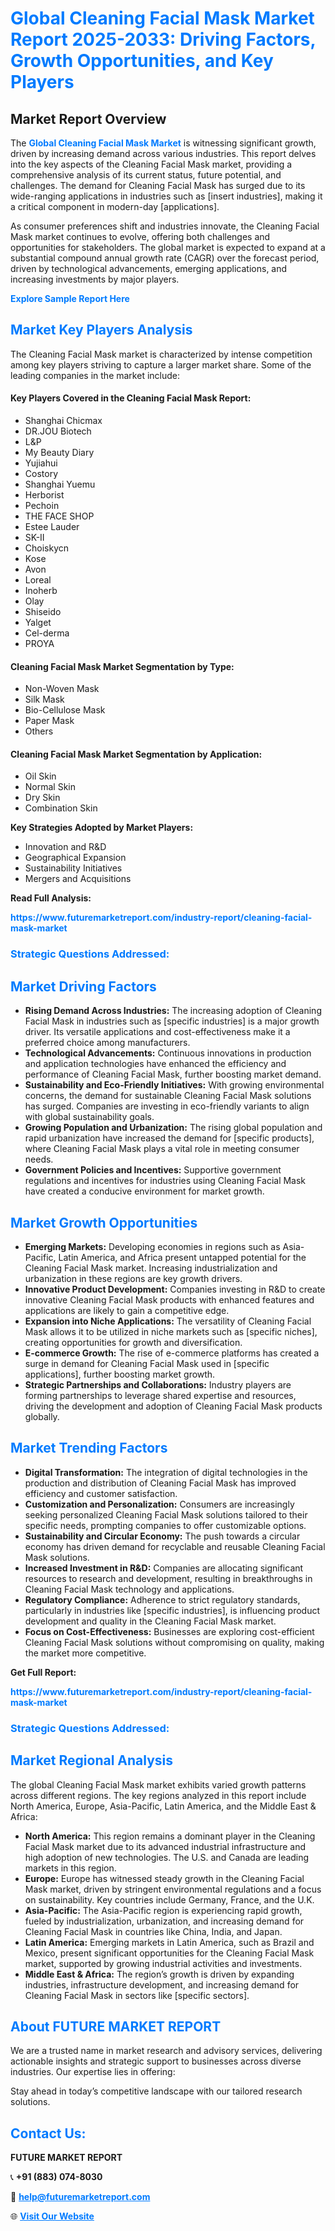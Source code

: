 <h1 style="color: #007BFF;">Global Cleaning Facial Mask Market Report 2025-2033: Driving Factors, Growth Opportunities, and Key Players</h1>

<section id="overview">
<h2>Market Report Overview</h2>
<p>The <a href="https://www.futuremarketreport.com/industry-report/cleaning-facial-mask-market" style="color: #007BFF; text-decoration: none;"><strong>Global Cleaning Facial Mask Market</strong></a> is witnessing significant growth, driven by increasing demand across various industries. This report delves into the key aspects of the Cleaning Facial Mask market, providing a comprehensive analysis of its current status, future potential, and challenges. The demand for Cleaning Facial Mask has surged due to its wide-ranging applications in industries such as [insert industries], making it a critical component in modern-day [applications].</p>
<p>As consumer preferences shift and industries innovate, the Cleaning Facial Mask market continues to evolve, offering both challenges and opportunities for stakeholders. The global market is expected to expand at a substantial compound annual growth rate (CAGR) over the forecast period, driven by technological advancements, emerging applications, and increasing investments by major players.</p>
</section>

<section id="overview">
<p><a href="https://www.futuremarketreport.com/request-sample/reportId=48146" style="color: #007BFF; text-decoration: none;"><strong>Explore Sample Report Here</strong></a></p>
</section>

<section id="key-players">
<h2 style="color: #007BFF;">Market Key Players Analysis</h2>
<p>The Cleaning Facial Mask market is characterized by intense competition among key players striving to capture a larger market share. Some of the leading companies in the market include:</p>
<h4>Key Players Covered in the Cleaning Facial Mask Report:</h4>
<ul><li>Shanghai Chicmax</li><li>DR.JOU Biotech</li><li>L&amp;P</li><li>My Beauty Diary</li><li>Yujiahui</li><li>Costory</li><li>Shanghai Yuemu</li><li>Herborist</li><li>Pechoin</li><li>THE FACE SHOP</li><li>Estee Lauder</li><li>SK-II</li><li>Choiskycn</li><li>Kose</li><li>Avon</li><li>Loreal</li><li>Inoherb</li><li>Olay</li><li>Shiseido</li><li>Yalget</li><li>Cel-derma</li><li>PROYA</li></ul>
<h4>Cleaning Facial Mask Market Segmentation by Type:</h4>
<ul><li>Non-Woven Mask</li><li>Silk Mask</li><li>Bio-Cellulose Mask</li><li>Paper Mask</li><li>Others</li></ul>

<h4>Cleaning Facial Mask Market Segmentation by Application:</h4>
<ul><li>Oil Skin</li><li>Normal Skin</li><li>Dry Skin</li><li>Combination Skin</li></ul>
<p><strong>Key Strategies Adopted by Market Players:</strong></p>
<ul>
<li>Innovation and R&D</li>
<li>Geographical Expansion</li>
<li>Sustainability Initiatives</li>
<li>Mergers and Acquisitions</li>
</ul>
</section>

<section>
<p><strong>Read Full Analysis: </strong></p><a href="https://www.futuremarketreport.com/industry-report/cleaning-facial-mask-market" style="color: #007BFF; text-decoration: none;"><strong>https://www.futuremarketreport.com/industry-report/cleaning-facial-mask-market</strong></a>
<h3 style="color: #007BFF;">Strategic Questions Addressed:</h3>
</section>

<section id="driving-factors">
<h2 style="color: #007BFF;">Market Driving Factors</h2>
<ul>
<li><strong>Rising Demand Across Industries:</strong> The increasing adoption of Cleaning Facial Mask in industries such as [specific industries] is a major growth driver. Its versatile applications and cost-effectiveness make it a preferred choice among manufacturers.</li>
<li><strong>Technological Advancements:</strong> Continuous innovations in production and application technologies have enhanced the efficiency and performance of Cleaning Facial Mask, further boosting market demand.</li>
<li><strong>Sustainability and Eco-Friendly Initiatives:</strong> With growing environmental concerns, the demand for sustainable Cleaning Facial Mask solutions has surged. Companies are investing in eco-friendly variants to align with global sustainability goals.</li>
<li><strong>Growing Population and Urbanization:</strong> The rising global population and rapid urbanization have increased the demand for [specific products], where Cleaning Facial Mask plays a vital role in meeting consumer needs.</li>
<li><strong>Government Policies and Incentives:</strong> Supportive government regulations and incentives for industries using Cleaning Facial Mask have created a conducive environment for market growth.</li>
</ul>
</section>

<section id="growth-opportunities">
<h2 style="color: #007BFF;">Market Growth Opportunities</h2>
<ul>
<li><strong>Emerging Markets:</strong> Developing economies in regions such as Asia-Pacific, Latin America, and Africa present untapped potential for the Cleaning Facial Mask market. Increasing industrialization and urbanization in these regions are key growth drivers.</li>
<li><strong>Innovative Product Development:</strong> Companies investing in R&D to create innovative Cleaning Facial Mask products with enhanced features and applications are likely to gain a competitive edge.</li>
<li><strong>Expansion into Niche Applications:</strong> The versatility of Cleaning Facial Mask allows it to be utilized in niche markets such as [specific niches], creating opportunities for growth and diversification.</li>
<li><strong>E-commerce Growth:</strong> The rise of e-commerce platforms has created a surge in demand for Cleaning Facial Mask used in [specific applications], further boosting market growth.</li>
<li><strong>Strategic Partnerships and Collaborations:</strong> Industry players are forming partnerships to leverage shared expertise and resources, driving the development and adoption of Cleaning Facial Mask products globally.</li>
</ul>
</section>

<section id="trending-factors">
<h2 style="color: #007BFF;">Market Trending Factors</h2>
<ul>
<li><strong>Digital Transformation:</strong> The integration of digital technologies in the production and distribution of Cleaning Facial Mask has improved efficiency and customer satisfaction.</li>
<li><strong>Customization and Personalization:</strong> Consumers are increasingly seeking personalized Cleaning Facial Mask solutions tailored to their specific needs, prompting companies to offer customizable options.</li>
<li><strong>Sustainability and Circular Economy:</strong> The push towards a circular economy has driven demand for recyclable and reusable Cleaning Facial Mask solutions.</li>
<li><strong>Increased Investment in R&D:</strong> Companies are allocating significant resources to research and development, resulting in breakthroughs in Cleaning Facial Mask technology and applications.</li>
<li><strong>Regulatory Compliance:</strong> Adherence to strict regulatory standards, particularly in industries like [specific industries], is influencing product development and quality in the Cleaning Facial Mask market.</li>
<li><strong>Focus on Cost-Effectiveness:</strong> Businesses are exploring cost-efficient Cleaning Facial Mask solutions without compromising on quality, making the market more competitive.</li>
</ul>
</section>

<section>
<p><strong>Get Full Report: </strong></p><a href="https://www.futuremarketreport.com/industry-report/cleaning-facial-mask-market" style="color: #007BFF; text-decoration: none;"><strong>https://www.futuremarketreport.com/industry-report/cleaning-facial-mask-market</strong></a>
<h3 style="color: #007BFF;">Strategic Questions Addressed:</h3>
</section>


<section id="regional-analysis">
<h2 style="color: #007BFF;">Market Regional Analysis</h2>
<p>The global Cleaning Facial Mask market exhibits varied growth patterns across different regions. The key regions analyzed in this report include North America, Europe, Asia-Pacific, Latin America, and the Middle East & Africa:</p>
<ul>
<li><strong>North America:</strong> This region remains a dominant player in the Cleaning Facial Mask market due to its advanced industrial infrastructure and high adoption of new technologies. The U.S. and Canada are leading markets in this region.</li>
<li><strong>Europe:</strong> Europe has witnessed steady growth in the Cleaning Facial Mask market, driven by stringent environmental regulations and a focus on sustainability. Key countries include Germany, France, and the U.K.</li>
<li><strong>Asia-Pacific:</strong> The Asia-Pacific region is experiencing rapid growth, fueled by industrialization, urbanization, and increasing demand for Cleaning Facial Mask in countries like China, India, and Japan.</li>
<li><strong>Latin America:</strong> Emerging markets in Latin America, such as Brazil and Mexico, present significant opportunities for the Cleaning Facial Mask market, supported by growing industrial activities and investments.</li>
<li><strong>Middle East & Africa:</strong> The region’s growth is driven by expanding industries, infrastructure development, and increasing demand for Cleaning Facial Mask in sectors like [specific sectors].</li>
</ul>
</section>

<footer>
<h2 style="color: #007BFF;">About FUTURE MARKET REPORT</h2>
<p>We are a trusted name in market research and advisory services, delivering actionable insights and strategic support to businesses across diverse industries. Our expertise lies in offering:</p>

<p>Stay ahead in today’s competitive landscape with our tailored research solutions.</p>

<h2 style="color: #007BFF;">Contact Us:</h2>
<p><strong>FUTURE MARKET REPORT</strong></p>
<p>📞 <strong>+91 (883) 074-8030</strong></p>
<p>📧 <strong><a href="mailto:help@futuremarketreport.com" style="color: #007BFF;">help@futuremarketreport.com</a></strong></p>
<p>🌐 <strong><a href="https://www.futuremarketreport.com/" style="color: #007BFF;">Visit Our Website</a></strong></p>
</footer>